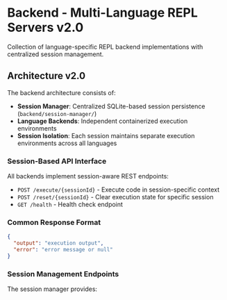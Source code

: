 # Backend - Multi-Language REPL Servers v2.0

Collection of language-specific REPL backend implementations with centralized session management.

## Architecture v2.0

The backend architecture consists of:
- **Session Manager**: Centralized SQLite-based session persistence (`backend/session-manager/`)
- **Language Backends**: Independent containerized execution environments
- **Session Isolation**: Each session maintains separate execution environments across all languages

### Session-Based API Interface
All backends implement session-aware REST endpoints:
- `POST /execute/{sessionId}` - Execute code in session-specific context
- `POST /reset/{sessionId}` - Clear execution state for specific session
- `GET /health` - Health check endpoint

### Common Response Format
```json
{
  "output": "execution output",
  "error": "error message or null"
}
```

### Session Management Endpoints
The session manager provides:
- `GET /sessions` - List all active sessions with metadata
- `POST /sessions` - Create new session
- `DELETE /sessions/{sessionId}` - Delete session and cleanup
- `PUT /sessions/{sessionId}/rename` - Rename session

## Available Languages

### Python (`/backend/python/`)
- **Framework**: FastAPI with uvicorn
- **Features**: Session-based persistent namespaces using `exec(code, session_namespace)`
- **Port**: 8000 (container internal)
- **Container**: `webrepl-backend-python`
- **Documentation**: `backend/python/CLAUDE.md`

### JavaScript (`/backend/javascript/`)
- **Framework**: Express.js with Node.js VM
- **Features**: Session-based persistent contexts with timeout protection
- **Port**: 8000 (container internal)
- **Container**: `webrepl-backend-javascript`
- **Documentation**: `backend/javascript/CLAUDE.md`

### Ruby (`/backend/ruby/`)
- **Framework**: Sinatra with safe eval
- **Features**: Session-based persistent bindings
- **Port**: 8000 (container internal)
- **Container**: `webrepl-backend-ruby`
- **Documentation**: `backend/ruby/CLAUDE.md`

### PHP (`/backend/php/`)
- **Framework**: PHP built-in server with eval
- **Features**: Session-based persistent variable context
- **Port**: 8000 (container internal)
- **Container**: `webrepl-backend-php`
- **Documentation**: `backend/php/CLAUDE.md`

## Session Architecture

### Session Isolation
- Each session ID creates completely isolated execution environments
- Variables, imports, and state are isolated between different session IDs
- Sessions persist until explicitly deleted or container restart

### Session Metadata
Sessions track:
- `created_at`: Session creation timestamp
- `last_accessed`: Last execution or access time
- `execution_count`: Number of code executions in session
- `session_name`: Optional user-assigned name

### API Communication Flow
```
Frontend → nginx proxy (/api/{language}/*) → Language-specific backend container (port 8000)
```

**Session-Based Routes**:
- `/api/python/execute/{sessionId}` → `backend-python:8000/execute/{sessionId}`
- `/api/javascript/execute/{sessionId}` → `backend-javascript:8000/execute/{sessionId}`
- `/api/ruby/execute/{sessionId}` → `backend-ruby:8000/execute/{sessionId}`
- `/api/php/execute/{sessionId}` → `backend-php:8000/execute/{sessionId}`
- `/api/{language}/reset/{sessionId}` → `backend-{language}:8000/reset/{sessionId}`

## Adding New Languages

When adding a new language backend:

1. Create `backend/{language}/` directory
2. Implement session-aware API endpoints (`/execute/{sessionId}`, `/reset/{sessionId}`, `/health`)
3. Use the common response format
4. Add session isolation logic
5. Add Docker configuration with container name `webrepl-backend-{language}`
6. Update `docker-compose.yml` with new service
7. Update nginx proxy configuration for new language routes
8. Document in language-specific CLAUDE.md

## Testing

Backends can be tested by accessing their health endpoints and executing sample code through the API.

## Development

### Backend-Only Development
For backend development without the frontend:

```bash
cd backend
docker-compose up --build
```

This starts all language backends and the session manager service.

### Individual Backend Development
Each language backend is independently developed and containerized. See individual language directories for specific development instructions.

### Container Architecture
- **Network**: Bridge network `webrepl-network` for inter-container communication
- **Session Manager**: SQLite database for session persistence
- **Language Backends**: Independent containers with session-aware APIs
- **Orchestration**: Two docker-compose files - main project and backend-only for development